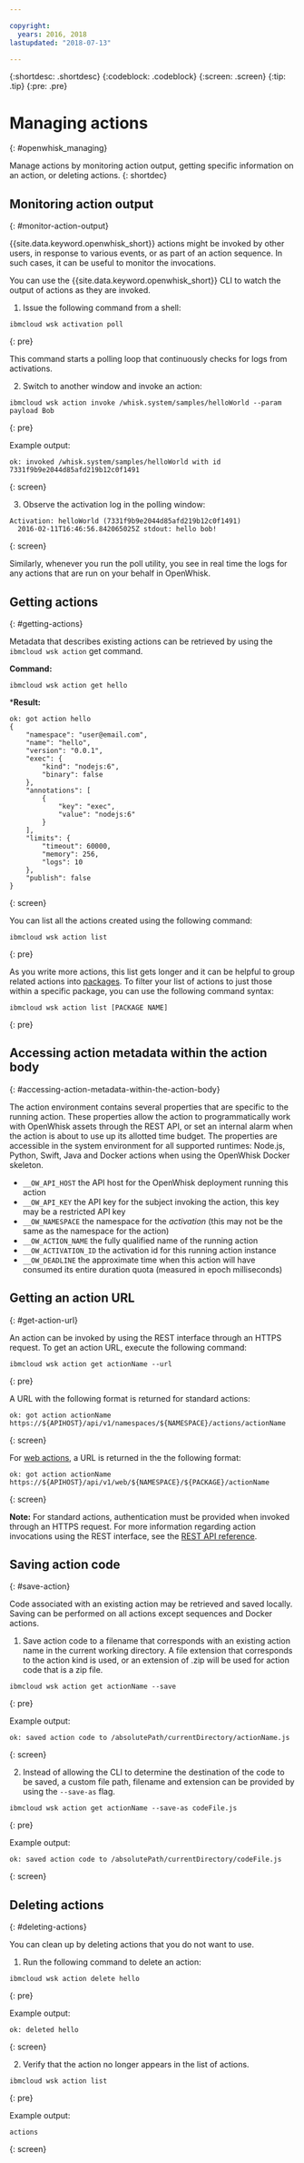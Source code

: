 ```yaml
---

copyright:
  years: 2016, 2018
lastupdated: "2018-07-13"

---
```


{:shortdesc: .shortdesc}
{:codeblock: .codeblock}
{:screen: .screen}
{:tip: .tip}
{:pre: .pre}

# Managing actions
{: #openwhisk_managing}

Manage actions by monitoring action output, getting specific information on an action, or deleting actions.
{: shortdec}

## Monitoring action output
{: #monitor-action-output}

{{site.data.keyword.openwhisk_short}} actions might be invoked by other users, in response to various events, or as part of an action sequence. In such cases, it can be useful to monitor the invocations.

You can use the {{site.data.keyword.openwhisk_short}} CLI to watch the output of actions as they are invoked.

1. Issue the following command from a shell:
  ```
  ibmcloud wsk activation poll
  ```
  {: pre}

  This command starts a polling loop that continuously checks for logs from activations.

2. Switch to another window and invoke an action:
  ```
  ibmcloud wsk action invoke /whisk.system/samples/helloWorld --param payload Bob
  ```
  {: pre}

  Example output:
  ```
  ok: invoked /whisk.system/samples/helloWorld with id 7331f9b9e2044d85afd219b12c0f1491
  ```
  {: screen}

3. Observe the activation log in the polling window:
  ```
  Activation: helloWorld (7331f9b9e2044d85afd219b12c0f1491)
    2016-02-11T16:46:56.842065025Z stdout: hello bob!
  ```
  {: screen}

  Similarly, whenever you run the poll utility, you see in real time the logs for any actions that are run on your behalf in OpenWhisk.

## Getting actions
{: #getting-actions}

Metadata that describes existing actions can be retrieved by using the `ibmcloud wsk action` get command.

**Command:**
```
ibmcloud wsk action get hello
```

***Result:**
```
ok: got action hello
{
    "namespace": "user@email.com",
    "name": "hello",
    "version": "0.0.1",
    "exec": {
        "kind": "nodejs:6",
        "binary": false
    },
    "annotations": [
        {
            "key": "exec",
            "value": "nodejs:6"
        }
    ],
    "limits": {
        "timeout": 60000,
        "memory": 256,
        "logs": 10
    },
    "publish": false
}
```
{: screen}

You can list all the actions created using the following command:
```
ibmcloud wsk action list
```
{: pre}

As you write more actions, this list gets longer and it can be helpful to group related actions into [packages](./openwhisk_packages.html). To filter your list of actions to just those within a specific package, you can use the following command syntax:
```
ibmcloud wsk action list [PACKAGE NAME]
```
{: pre}

## Accessing action metadata within the action body
{: #accessing-action-metadata-within-the-action-body}

The action environment contains several properties that are specific to the running action. These properties allow the action to programmatically work with OpenWhisk assets through the REST API, or set an internal alarm when the action is about to use up its allotted time budget. The properties are accessible in the system environment for all supported runtimes: Node.js, Python, Swift, Java and Docker actions when using the OpenWhisk Docker skeleton.

* `__OW_API_HOST` the API host for the OpenWhisk deployment running this action
* `__OW_API_KEY` the API key for the subject invoking the action, this key may be a restricted API key
* `__OW_NAMESPACE` the namespace for the _activation_ (this may not be the same as the namespace for the action)
* `__OW_ACTION_NAME` the fully qualified name of the running action
* `__OW_ACTIVATION_ID` the activation id for this running action instance
* `__OW_DEADLINE` the approximate time when this action will have consumed its entire duration quota (measured in epoch milliseconds)

## Getting an action URL
{: #get-action-url}

An action can be invoked by using the REST interface through an HTTPS request. To get an action URL, execute the following command:
```
ibmcloud wsk action get actionName --url
```
{: pre}

A URL with the following format is returned for standard actions:
```
ok: got action actionName
https://${APIHOST}/api/v1/namespaces/${NAMESPACE}/actions/actionName
```
{: screen}

For [web actions](./openwhisk_webactions.html), a URL is returned in the the following format:
```
ok: got action actionName
https://${APIHOST}/api/v1/web/${NAMESPACE}/${PACKAGE}/actionName
```
{: screen}

**Note:** For standard actions, authentication must be provided when invoked through an HTTPS request. For more information regarding action invocations using the REST interface, see the [REST API reference](https://console.bluemix.net/apidocs/98-cloud-functions?&language=node#introduction).

## Saving action code
{: #save-action}

Code associated with an existing action may be retrieved and saved locally. Saving can be performed on all actions except sequences and Docker actions.

1. Save action code to a filename that corresponds with an existing action name in the current working directory. A file extension that corresponds to the action kind is used, or an extension of .zip will be used for action code that is a zip file.
  ```
  ibmcloud wsk action get actionName --save
  ```
  {: pre}

  Example output:
  ```
  ok: saved action code to /absolutePath/currentDirectory/actionName.js
  ```
  {: screen}

2. Instead of allowing the CLI to determine the destination of the code to be saved, a custom file path, filename and extension can be provided by using the `--save-as` flag.
  ```
  ibmcloud wsk action get actionName --save-as codeFile.js
  ```
  {: pre}

  Example output:
  ```
  ok: saved action code to /absolutePath/currentDirectory/codeFile.js
  ```
  {: screen}

## Deleting actions
{: #deleting-actions}

You can clean up by deleting actions that you do not want to use.

1. Run the following command to delete an action:
  ```
  ibmcloud wsk action delete hello
  ```
  {: pre}

  Example output:
  ```
  ok: deleted hello
  ```
  {: screen}

2. Verify that the action no longer appears in the list of actions.
  ```
  ibmcloud wsk action list
  ```
  {: pre}

  Example output:
  ```
  actions
  ```
  {: screen}
